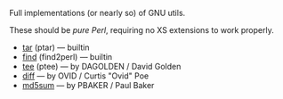 Full implementations (or nearly so) of GNU utils.

These should be *pure Perl*, requiring no XS extensions to work properly.

* [tar](http://perldoc.perl.org/ptar.html) (ptar) — builtin
* [find](http://perldoc.perl.org/find2perl.html) (find2perl) — builtin
* [tee](https://metacpan.org/pod/Tee) (ptee) — by DAGOLDEN / David Golden
* [diff](https://metacpan.org/release/Text-Diff) — by OVID / Curtis "Ovid" Poe
* [md5sum](https://metacpan.org/pod/release/PBAKER/md5sum-perl-0.1/md5sum-perl) — by PBAKER / Paul Baker
